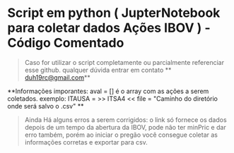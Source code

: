 # Script em python ( JupterNotebook para coletar dados Ações IBOV ) - Código Comentado

> Caso for utilizar o script completamente ou parcialmente referenciar esse github. 
qualquer dúvida entrar em contato ** duh19rc@gmail.com**

**Informações imporantes:  aval = [] é o array com as ações a serem coletados. 
exemplo:  ITAUSA = >> ITSA4 << 
file =  "Caminho do diretório onde será salvo o .csv" **

> Ainda Há alguns erros a serem corrigidos: o link só fornece os dados depois de um tempo da abertura da IBOV, pode não ter minPric e dar erro também, porém ao iniciar o pregão você consegue coletar as informações corretas e exportar para csv.
